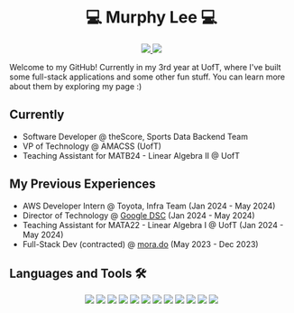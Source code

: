 <h1 align="center">💻 <b>Murphy Lee</b> 💻</h1>

<p align="center">
  <a href="https://murphylee10.github.io/">
    <img src="https://img.shields.io/badge/-Portfolio-000?logo=internet-computer&logoColor=white&style=for-the-badge" />
  </a>
  <a href="https://www.linkedin.com/in/murphylee10/">
    <img src="https://img.shields.io/badge/LinkedIn-0A66C2?style=for-the-badge&logo=linkedin&logoColor=white" />
  </a>
</p>

Welcome to my GitHub! Currently in my 3rd year at UofT, where I've built some full-stack applications and some other fun stuff. You can learn more about them by exploring my page :\)

## Currently
- Software Developer @ theScore, Sports Data Backend Team
- VP of Technology @ AMACSS (UofT)
- Teaching Assistant for MATB24 - Linear Algebra II @ UofT

## My Previous Experiences
- AWS Developer Intern @ Toyota, Infra Team (Jan 2024 - May 2024)
- Director of Technology @ [Google DSC](https://gdsc.community.dev/university-of-toronto-scarborough-toronto-canada/) (Jan 2024 - May 2024)
- Teaching Assistant for MATA22 - Linear Algebra I @ UofT (Jan 2024 - May 2024)
- Full-Stack Dev (contracted) @ [mora.do](https://mora.do/) (May 2023 - Dec 2023)

## Languages and Tools 🛠

<!-- ![Java](https://img.shields.io/badge/Java-ED8B00?style=for-the-badge&logo=openjdk&logoColor=white)
![C](https://img.shields.io/badge/-C-A8B9CC?style=for-the-badge&logo=c&logoColor=white)
![Python](https://img.shields.io/badge/-Python-3776AB?style=for-the-badge&logo=python&logoColor=white)
![JavaScript](https://img.shields.io/badge/-JavaScript-F7DF1E?style=for-the-badge&logo=javascript&logoColor=black)
![Node.js](https://img.shields.io/badge/-Node.js-339933?style=for-the-badge&logo=nodedotjs&logoColor=white)
![React](https://img.shields.io/badge/-React-61DAFB?style=for-the-badge&logo=react&logoColor=black)
![Angular](https://img.shields.io/badge/-Angular-DD0031?style=for-the-badge&logo=angular&logoColor=white)
![Go](https://img.shields.io/badge/-Go-00ADD8?style=for-the-badge&logo=go&logoColor=white)
![Next.js](https://img.shields.io/badge/-Next.js-000000?style=for-the-badge&logo=nextdotjs&logoColor=white)
![Docker](https://img.shields.io/badge/-Docker-2496ED?style=for-the-badge&logo=docker&logoColor=white)
![SQL](https://img.shields.io/badge/-SQL-4479A1?style=for-the-badge&logo=postgresql&logoColor=white)
![Android](https://img.shields.io/badge/-Android-3DDC84?style=for-the-badge&logo=android&logoColor=white) -->

<p align="center">
  <img src="https://img.shields.io/badge/Java-ED8B00?style=for-the-badge&logo=openjdk&logoColor=white" />
  <img src="https://img.shields.io/badge/-C-A8B9CC?style=for-the-badge&logo=c&logoColor=white" />
  <img src="https://img.shields.io/badge/-Python-3776AB?style=for-the-badge&logo=python&logoColor=white" />
  <img src="https://img.shields.io/badge/-JavaScript-F7DF1E?style=for-the-badge&logo=javascript&logoColor=black" />
  <img src="https://img.shields.io/badge/-Node.js-339933?style=for-the-badge&logo=nodedotjs&logoColor=white" />
  <img src="https://img.shields.io/badge/-React-61DAFB?style=for-the-badge&logo=react&logoColor=black" />
  <img src="https://img.shields.io/badge/-Angular-DD0031?style=for-the-badge&logo=angular&logoColor=white" />
  <img src="https://img.shields.io/badge/-Go-00ADD8?style=for-the-badge&logo=go&logoColor=white" />
  <img src="https://img.shields.io/badge/-Next.js-000000?style=for-the-badge&logo=nextdotjs&logoColor=white" />
  <img src="https://img.shields.io/badge/-Docker-2496ED?style=for-the-badge&logo=docker&logoColor=white" />
  <img src="https://img.shields.io/badge/-SQL-4479A1?style=for-the-badge&logo=postgresql&logoColor=white" />
  <img src="https://img.shields.io/badge/-Android-3DDC84?style=for-the-badge&logo=android&logoColor=white" />
</p>

